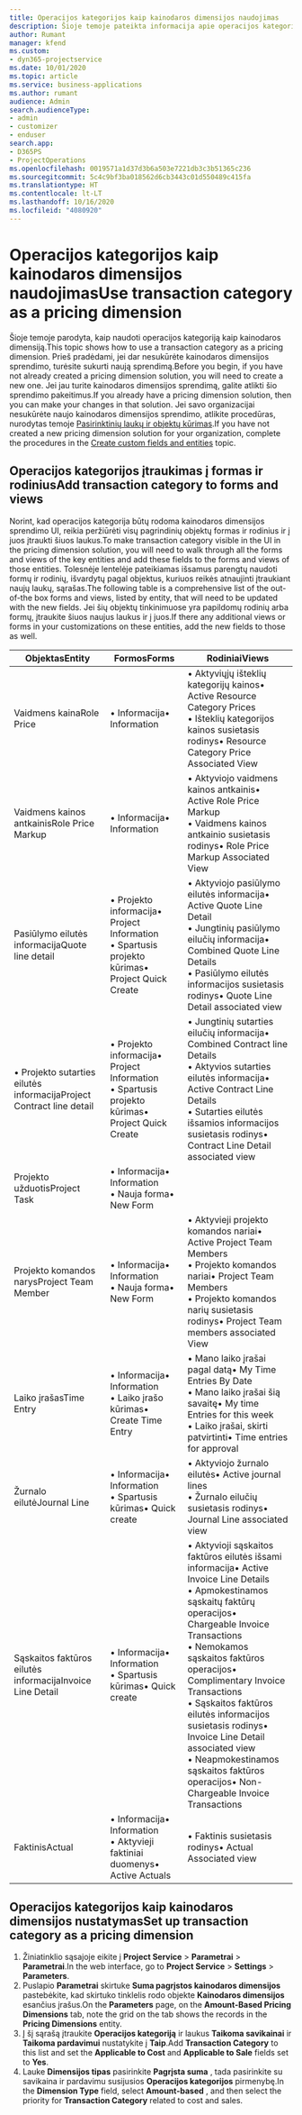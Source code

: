 ```yaml
---
title: Operacijos kategorijos kaip kainodaros dimensijos naudojimas
description: Šioje temoje pateikta informacija apie operacijos kategorijos kaip kainodaros dimensijos naudojimą.
author: Rumant
manager: kfend
ms.custom:
- dyn365-projectservice
ms.date: 10/01/2020
ms.topic: article
ms.service: business-applications
ms.author: rumant
audience: Admin
search.audienceType:
- admin
- customizer
- enduser
search.app:
- D365PS
- ProjectOperations
ms.openlocfilehash: 0019571a1d37d3b6a503e7221db3c3b51365c236
ms.sourcegitcommit: 5c4c9bf3ba018562d6cb3443c01d550489c415fa
ms.translationtype: HT
ms.contentlocale: lt-LT
ms.lasthandoff: 10/16/2020
ms.locfileid: "4080920"
---
```

# <a name="use-transaction-category-as-a-pricing-dimension"></a><span data-ttu-id="95056-103">Operacijos kategorijos kaip kainodaros dimensijos naudojimas</span><span class="sxs-lookup"><span data-stu-id="95056-103">Use transaction category as a pricing dimension</span></span>
<span data-ttu-id="95056-104">Šioje temoje parodyta, kaip naudoti operacijos kategoriją kaip kainodaros dimensiją.</span><span class="sxs-lookup"><span data-stu-id="95056-104">This topic shows how to use a transaction category as a pricing dimension.</span></span> <span data-ttu-id="95056-105">Prieš pradėdami, jei dar nesukūrėte kainodaros dimensijos sprendimo, turėsite sukurti naują sprendimą.</span><span class="sxs-lookup"><span data-stu-id="95056-105">Before you begin, if you have not already created a pricing dimension solution, you will need to create a new one.</span></span> <span data-ttu-id="95056-106">Jei jau turite kainodaros dimensijos sprendimą, galite atlikti šio sprendimo pakeitimus.</span><span class="sxs-lookup"><span data-stu-id="95056-106">If you already have a pricing dimension solution, then you can make your changes in that solution.</span></span> <span data-ttu-id="95056-107">Jei savo organizacijai nesukūrėte naujo kainodaros dimensijos sprendimo, atlikite procedūras, nurodytas temoje [Pasirinktinių laukų ir objektų kūrimas](create-custom-fields-entities.md).</span><span class="sxs-lookup"><span data-stu-id="95056-107">If you have not created a new pricing dimension solution for your organization, complete the procedures in the [Create custom fields and entities](create-custom-fields-entities.md) topic.</span></span>

## <a name="add-transaction-category-to-forms-and-views"></a><span data-ttu-id="95056-108">Operacijos kategorijos įtraukimas į formas ir rodinius</span><span class="sxs-lookup"><span data-stu-id="95056-108">Add transaction category to forms and views</span></span>
<span data-ttu-id="95056-109">Norint, kad operacijos kategorija būtų rodoma kainodaros dimensijos sprendimo UI, reikia peržiūrėti visų pagrindinių objektų formas ir rodinius ir į juos įtraukti šiuos laukus.</span><span class="sxs-lookup"><span data-stu-id="95056-109">To make transaction category visible in the UI in the pricing dimension solution, you will need to walk through all the forms and views of the key entities and add these fields to the forms and views of those entities.</span></span>
<span data-ttu-id="95056-110">Tolesnėje lentelėje pateikiamas išsamus parengtų naudoti formų ir rodinių, išvardytų pagal objektus, kuriuos reikės atnaujinti įtraukiant naujų laukų, sąrašas.</span><span class="sxs-lookup"><span data-stu-id="95056-110">The following table is a comprehensive list of the out-of-the box forms and views, listed by entity, that will need to be updated with the new fields.</span></span> <span data-ttu-id="95056-111">Jei šių objektų tinkinimuose yra papildomų rodinių arba formų, įtraukite šiuos naujus laukus ir į juos.</span><span class="sxs-lookup"><span data-stu-id="95056-111">If there any additional views or forms in your customizations on these entities, add the new fields to those as well.</span></span>

|  <span data-ttu-id="95056-112">Objektas</span><span class="sxs-lookup"><span data-stu-id="95056-112">Entity</span></span>        | <span data-ttu-id="95056-113">Formos</span><span class="sxs-lookup"><span data-stu-id="95056-113">Forms</span></span>     |<span data-ttu-id="95056-114">Rodiniai</span><span class="sxs-lookup"><span data-stu-id="95056-114">Views</span></span>        |
| ------------------------------|---------------------------------|----------------------------------|
|  <span data-ttu-id="95056-115">Vaidmens kaina</span><span class="sxs-lookup"><span data-stu-id="95056-115">Role Price</span></span>|<span data-ttu-id="95056-116">• Informacija</span><span class="sxs-lookup"><span data-stu-id="95056-116">• Information</span></span> |<span data-ttu-id="95056-117">• Aktyviųjų išteklių kategorijų kainos</span><span class="sxs-lookup"><span data-stu-id="95056-117">• Active Resource Category Prices</span></span><br> <span data-ttu-id="95056-118">• Išteklių kategorijos kainos susietasis rodinys</span><span class="sxs-lookup"><span data-stu-id="95056-118">• Resource Category Price Associated View</span></span>|
|  <span data-ttu-id="95056-119">Vaidmens kainos antkainis</span><span class="sxs-lookup"><span data-stu-id="95056-119">Role Price Markup</span></span>|<span data-ttu-id="95056-120">• Informacija</span><span class="sxs-lookup"><span data-stu-id="95056-120">• Information</span></span>|<span data-ttu-id="95056-121">• Aktyviojo vaidmens kainos antkainis</span><span class="sxs-lookup"><span data-stu-id="95056-121">• Active Role Price Markup</span></span><br><span data-ttu-id="95056-122">• Vaidmens kainos antkainio susietasis rodinys</span><span class="sxs-lookup"><span data-stu-id="95056-122">• Role Price Markup Associated View</span></span>|
|  <span data-ttu-id="95056-123">Pasiūlymo eilutės informacija</span><span class="sxs-lookup"><span data-stu-id="95056-123">Quote line detail</span></span>|<span data-ttu-id="95056-124">• Projekto informacija</span><span class="sxs-lookup"><span data-stu-id="95056-124">• Project Information</span></span><br><span data-ttu-id="95056-125">• Spartusis projekto kūrimas</span><span class="sxs-lookup"><span data-stu-id="95056-125">• Project Quick Create</span></span>|<span data-ttu-id="95056-126">• Aktyviojo pasiūlymo eilutės informacija</span><span class="sxs-lookup"><span data-stu-id="95056-126">• Active Quote Line Detail</span></span><br><span data-ttu-id="95056-127">• Jungtinių pasiūlymo eilučių informacija</span><span class="sxs-lookup"><span data-stu-id="95056-127">• Combined Quote Line Details</span></span><br><span data-ttu-id="95056-128">• Pasiūlymo eilutės informacijos susietasis rodinys</span><span class="sxs-lookup"><span data-stu-id="95056-128">• Quote Line Detail associated view</span></span>|
|  <span data-ttu-id="95056-129">• Projekto sutarties eilutės informacija</span><span class="sxs-lookup"><span data-stu-id="95056-129">Project Contract line detail</span></span>|<span data-ttu-id="95056-130">• Projekto informacija</span><span class="sxs-lookup"><span data-stu-id="95056-130">• Project Information</span></span><br><span data-ttu-id="95056-131">• Spartusis projekto kūrimas</span><span class="sxs-lookup"><span data-stu-id="95056-131">• Project Quick Create</span></span>|<span data-ttu-id="95056-132">• Jungtinių sutarties eilučių informacija</span><span class="sxs-lookup"><span data-stu-id="95056-132">• Combined Contract line Details</span></span><br><span data-ttu-id="95056-133">• Aktyvios sutarties eilutės informacija</span><span class="sxs-lookup"><span data-stu-id="95056-133">• Active Contract Line Details</span></span><br><span data-ttu-id="95056-134">• Sutarties eilutės išsamios informacijos susietasis rodinys</span><span class="sxs-lookup"><span data-stu-id="95056-134">• Contract Line Detail associated view</span></span>|
|  <span data-ttu-id="95056-135">Projekto užduotis</span><span class="sxs-lookup"><span data-stu-id="95056-135">Project Task</span></span>|<span data-ttu-id="95056-136">• Informacija</span><span class="sxs-lookup"><span data-stu-id="95056-136">• Information</span></span><br><span data-ttu-id="95056-137">• Nauja forma</span><span class="sxs-lookup"><span data-stu-id="95056-137">• New Form</span></span>||
|  <span data-ttu-id="95056-138">Projekto komandos narys</span><span class="sxs-lookup"><span data-stu-id="95056-138">Project Team Member</span></span>|<span data-ttu-id="95056-139">• Informacija</span><span class="sxs-lookup"><span data-stu-id="95056-139">• Information</span></span><br><span data-ttu-id="95056-140">• Nauja forma</span><span class="sxs-lookup"><span data-stu-id="95056-140">• New Form</span></span>|<span data-ttu-id="95056-141">• Aktyvieji projekto komandos nariai</span><span class="sxs-lookup"><span data-stu-id="95056-141">• Active Project Team Members</span></span><br><span data-ttu-id="95056-142">• Projekto komandos nariai</span><span class="sxs-lookup"><span data-stu-id="95056-142">• Project Team Members</span></span><br><span data-ttu-id="95056-143">• Projekto komandos narių susietasis rodinys</span><span class="sxs-lookup"><span data-stu-id="95056-143">• Project Team members associated View</span></span>|
|  <span data-ttu-id="95056-144">Laiko įrašas</span><span class="sxs-lookup"><span data-stu-id="95056-144">Time Entry</span></span>|<span data-ttu-id="95056-145">• Informacija</span><span class="sxs-lookup"><span data-stu-id="95056-145">• Information</span></span><br><span data-ttu-id="95056-146">• Laiko įrašo kūrimas</span><span class="sxs-lookup"><span data-stu-id="95056-146">• Create Time Entry</span></span>|<span data-ttu-id="95056-147">• Mano laiko įrašai pagal datą</span><span class="sxs-lookup"><span data-stu-id="95056-147">• My Time Entries By Date</span></span><br><span data-ttu-id="95056-148">• Mano laiko įrašai šią savaitę</span><span class="sxs-lookup"><span data-stu-id="95056-148">• My time Entries for this week</span></span><br><span data-ttu-id="95056-149">• Laiko įrašai, skirti patvirtinti</span><span class="sxs-lookup"><span data-stu-id="95056-149">• Time entries for approval</span></span>|
|  <span data-ttu-id="95056-150">Žurnalo eilutė</span><span class="sxs-lookup"><span data-stu-id="95056-150">Journal Line</span></span>|<span data-ttu-id="95056-151">• Informacija</span><span class="sxs-lookup"><span data-stu-id="95056-151">• Information</span></span><br><span data-ttu-id="95056-152">• Spartusis kūrimas</span><span class="sxs-lookup"><span data-stu-id="95056-152">• Quick create</span></span>|<span data-ttu-id="95056-153">• Aktyviojo žurnalo eilutės</span><span class="sxs-lookup"><span data-stu-id="95056-153">• Active journal lines</span></span><br><span data-ttu-id="95056-154">• Žurnalo eilučių susietasis rodinys</span><span class="sxs-lookup"><span data-stu-id="95056-154">• Journal Line associated view</span></span>|
|  <span data-ttu-id="95056-155">Sąskaitos faktūros eilutės informacija</span><span class="sxs-lookup"><span data-stu-id="95056-155">Invoice Line Detail</span></span>|<span data-ttu-id="95056-156">• Informacija</span><span class="sxs-lookup"><span data-stu-id="95056-156">• Information</span></span><br><span data-ttu-id="95056-157">• Spartusis kūrimas</span><span class="sxs-lookup"><span data-stu-id="95056-157">• Quick create</span></span>|<span data-ttu-id="95056-158">• Aktyvioji sąskaitos faktūros eilutės išsami informacija</span><span class="sxs-lookup"><span data-stu-id="95056-158">• Active Invoice Line Details</span></span><br><span data-ttu-id="95056-159">• Apmokestinamos sąskaitų faktūrų operacijos</span><span class="sxs-lookup"><span data-stu-id="95056-159">• Chargeable Invoice Transactions</span></span><br><span data-ttu-id="95056-160">• Nemokamos sąskaitos faktūros operacijos</span><span class="sxs-lookup"><span data-stu-id="95056-160">• Complimentary Invoice Transactions</span></span><br><span data-ttu-id="95056-161">• Sąskaitos faktūros eilutės informacijos susietasis rodinys</span><span class="sxs-lookup"><span data-stu-id="95056-161">• Invoice Line Detail associated view</span></span><br><span data-ttu-id="95056-162">• Neapmokestinamos sąskaitos faktūros operacijos</span><span class="sxs-lookup"><span data-stu-id="95056-162">• Non-Chargeable Invoice Transactions</span></span>|
|  <span data-ttu-id="95056-163">Faktinis</span><span class="sxs-lookup"><span data-stu-id="95056-163">Actual</span></span>|<span data-ttu-id="95056-164">• Informacija</span><span class="sxs-lookup"><span data-stu-id="95056-164">• Information</span></span><br><span data-ttu-id="95056-165">• Aktyvieji faktiniai duomenys</span><span class="sxs-lookup"><span data-stu-id="95056-165">• Active Actuals</span></span>|<span data-ttu-id="95056-166">• Faktinis susietasis rodinys</span><span class="sxs-lookup"><span data-stu-id="95056-166">• Actual Associated view</span></span>|

## <a name="set-up-transaction-category-as-a-pricing-dimension"></a><span data-ttu-id="95056-167">Operacijos kategorijos kaip kainodaros dimensijos nustatymas</span><span class="sxs-lookup"><span data-stu-id="95056-167">Set up transaction category as a pricing dimension</span></span>

1. <span data-ttu-id="95056-168">Žiniatinklio sąsajoje eikite į **Project Service** > **Parametrai** > **Parametrai**.</span><span class="sxs-lookup"><span data-stu-id="95056-168">In the web interface, go to **Project Service** > **Settings** > **Parameters**.</span></span> 
2. <span data-ttu-id="95056-169">Puslapio **Parametrai** skirtuke **Suma pagrįstos kainodaros dimensijos** pastebėkite, kad skirtuko tinklelis rodo objekte **Kainodaros dimensijos** esančius įrašus.</span><span class="sxs-lookup"><span data-stu-id="95056-169">On the **Parameters** page, on the **Amount-Based Pricing Dimensions** tab, note the grid on the tab shows the records in the **Pricing Dimensions** entity.</span></span>
3. <span data-ttu-id="95056-170">Į šį sąrašą įtraukite **Operacijos kategoriją** ir laukus **Taikoma savikainai** ir **Taikoma pardavimui** nustatykite į **Taip**.</span><span class="sxs-lookup"><span data-stu-id="95056-170">Add **Transaction Category** to this list and set the **Applicable to Cost** and **Applicable to Sale** fields set to **Yes**.</span></span>
4. <span data-ttu-id="95056-171">Lauke **Dimensijos tipas** pasirinkite **Pagrįsta suma** , tada pasirinkite su savikaina ir pardavimu susijusios **Operacijos kategorijos** pirmenybę.</span><span class="sxs-lookup"><span data-stu-id="95056-171">In the **Dimension Type** field, select **Amount-based** , and then select the priority for **Transaction Category** related to cost and sales.</span></span>
